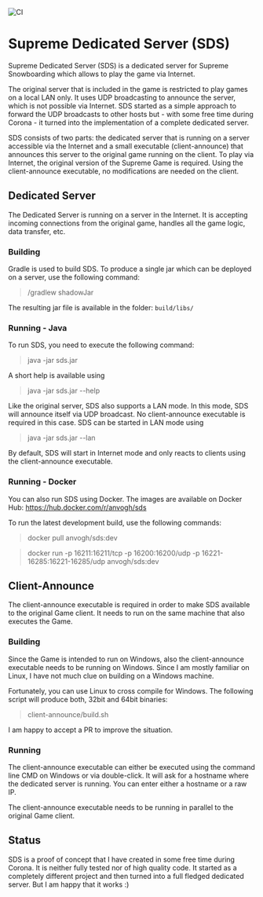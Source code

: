 ![CI](https://github.com/anvo/sds/workflows/CI/badge.svg?branch=develop)
# Supreme Dedicated Server (SDS)
Supreme Dedicated Server (SDS) is a dedicated server for Supreme Snowboarding
which allows to play the game via Internet.

The original server that is included in the game is restricted to play games
on a local LAN only. It uses UDP broadcasting to announce the server, which 
is not possible via Internet. SDS started as a simple approach to forward the
UDP broadcasts to other hosts but - with some free time during Corona - it
turned into the implementation of a complete dedicated server.

SDS consists of two parts: the dedicated server that is running on a server
accessible via the Internet and a small executable (client-announce) that 
announces this server to the original game running on the client. To play 
via Internet, the original version of the Supreme Game is required. 
Using the client-announce executable, no modifications are needed on 
the client. 

## Dedicated Server

The Dedicated Server is running on a server in the Internet. It is accepting
incoming connections from the original game, handles all the game logic, 
data transfer, etc.

### Building
Gradle is used to build SDS. To produce a single jar which can be deployed
on a server, use the following command:
> /gradlew shadowJar

The resulting jar file is available in the folder: `build/libs/`

### Running - Java
To run SDS, you need to execute the following command:
> java -jar sds.jar

A short help is available using
> java -jar sds.jar --help

Like the original server, SDS also supports a LAN mode. In this mode, SDS will
announce itself via UDP broadcast. No client-announce executable is required
in this case. SDS can be started in LAN mode using
> java -jar sds.jar --lan

By default, SDS will start in Internet mode and only reacts to clients using
the client-announce executable.

### Running - Docker
You can also run SDS using Docker. The images are available on Docker Hub: https://hub.docker.com/r/anvogh/sds

To run the latest development build, use the following commands:
> docker pull anvogh/sds:dev

> docker run -p 16211:16211/tcp -p 16200:16200/udp -p 16221-16285:16221-16285/udp anvogh/sds:dev

## Client-Announce
The client-announce executable is required in order to make SDS available to the
original Game client. It needs to run on the same machine that also executes the
Game.

### Building
Since the Game is intended to run on Windows, also the client-announce executable
needs to be running on Windows. Since I am mostly familiar on Linux, I have not
much clue on building on a Windows machine. 

Fortunately, you can use Linux to cross compile for Windows. The following script
will produce both, 32bit and 64bit binaries:
> client-announce/build.sh

I am happy to accept a PR to improve the situation.

### Running
The client-announce executable can either be executed using the command line CMD
on Windows or via double-click. It will ask for a hostname where the dedicated
server is running. You can enter either a hostname or a raw IP. 

The client-announce executable needs to be running in parallel to the original
Game client. 

## Status
SDS is a proof of concept that I have created in some free time during Corona.
It is neither fully tested nor of high quality code. It started as a completely
different project and then turned into a full fledged dedicated server. But I
am happy that it works :) 